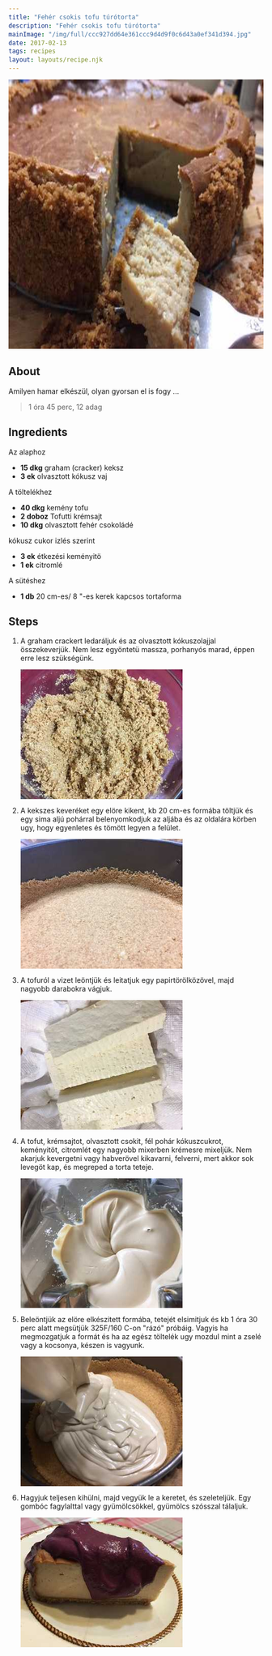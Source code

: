 ```yaml
---
title: "Fehér csokis tofu túrótorta"
description: "Fehér csokis tofu túrótorta"
mainImage: "/img/full/ccc927dd64e361ccc9d4d9f0c6d43a0ef341d394.jpg"
date: 2017-02-13
tags: recipes
layout: layouts/recipe.njk
---
```

                            
<p align="center"><a href="https://cookpad.com/hu/receptek/1972363-feher-csokis-tofu-turotorta" rel="Recipe source page"><img width="751" height="532" src="/img/full/ccc927dd64e361ccc9d4d9f0c6d43a0ef341d394.jpg"/></a></p>

## About
<p class="mb-sm">Amilyen hamar elkészül, olyan gyorsan el is fogy ...</p>

> 1 óra 45 perc, 12 adag 

## Ingredients

Az alaphoz
* **15 dkg** graham (cracker) keksz
* **3 ek** olvasztott kókusz vaj

A töltelékhez
* **40 dkg** kemény tofu
* **2 doboz** Tofutti krémsajt
* **10 dkg** olvasztott fehér csokoládé

kókusz cukor izlés szerint
* **3 ek** étkezési keményitö
* **1 ek** citromlé

A sütéshez
* **1 db** 20 cm-es/ 8 "-es kerek kapcsos tortaforma

## Steps

1. A graham crackert ledaráljuk és az olvasztott kókuszolajjal összekeverjük. Nem lesz egyöntetü massza, porhanyós marad, éppen erre lesz szükségünk.
 
    <p><img width="320" height="256" align="left" src="/img/full/46ff4548f9aa5d9ac547fb2c63fd5f681f58ee04.jpg"/></p><div style="clear: both"/>

2. A kekszes keveréket egy elöre kikent, kb 20 cm-es formába töltjük és egy sima aljú pohárral belenyomkodjuk az aljába és az oldalára körben ugy, hogy egyenletes és tömött legyen a felület.
 
    <p><img width="320" height="256" align="left" src="/img/full/e0071f4fdc8b760779cdce6750485a7345b58b78.jpg"/></p><div style="clear: both"/>

3. A tofuról a vizet leöntjük és leitatjuk egy papirtörölközövel, majd nagyobb darabokra vágjuk.
 
    <p><img width="320" height="256" align="left" src="/img/full/90102229dbb6705acafddff120d5583874d47aa7.jpg"/></p><div style="clear: both"/>

4. A tofut, krémsajtot, olvasztott csokit, fél pohár kókuszcukrot, keményitöt, citromlét egy nagyobb mixerben krémesre mixeljük. Nem akarjuk kevergetni vagy habverövel kikavarni, felverni, mert akkor sok levegöt kap, és megreped a torta teteje.
 
    <p><img width="320" height="256" align="left" src="/img/full/4917762ff421f8d253fa1a50960bcec62cd43596.jpg"/></p><div style="clear: both"/>

5. Beleöntjük az elöre elkészitett formába, tetejét elsimitjuk és kb 1 óra 30 perc alatt megsütjük 325F/160 C-on "rázó" próbáig. Vagyis ha megmozgatjuk a formát és ha az egész töltelék ugy mozdul mint a zselé vagy a kocsonya, készen is vagyunk.
 
    <p><img width="320" height="256" align="left" src="/img/full/58661b006ee76140a2502b27631605aee22eeaa5.jpg"/></p><div style="clear: both"/>

6. Hagyjuk teljesen kihülni, majd vegyük le a keretet, és szeleteljük. Egy gombóc fagylalttal vagy gyümölcsökkel, gyümölcs szósszal tálaljuk.
 
    <p><img width="320" height="256" align="left" src="/img/full/5e8bae56bcbfced4f4e2d1d2a5ab66e260945fd1.jpg"/></p><div style="clear: both"/>

